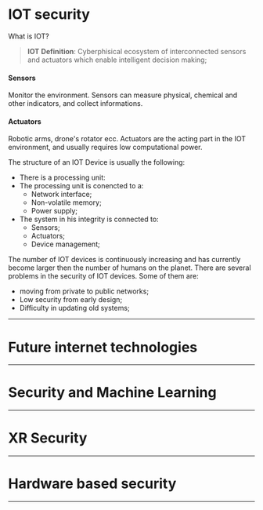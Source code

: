 # IOT security

What is IOT?

> **IOT** **Definition**:
> Cyberphisical ecosystem of interconnected sensors and actuators which enable intelligent decision making;

#### Sensors
Monitor the environment. Sensors can measure physical, chemical and other indicators, and collect informations.

#### Actuators
Robotic arms, drone's rotator ecc. Actuators are the acting part in the IOT environment, and usually requires low computational power.

The structure of an IOT Device is usually the following:
- There is a processing unit:
- The processing unit is conencted to a:
  - Network interface;
  - Non-volatile memory;
  - Power supply;
- The system in his integrity is connected to:
  - Sensors;
  - Actuators;
  - Device management;

The number of IOT devices is continuously increasing and has currently become larger then the number of humans on the planet.
There are several problems in the security of IOT devices. Some of them are:
- moving from private to public networks;
- Low security from early design;
- Difficulty in updating old systems;




---
# Future internet technologies


---
# Security and Machine Learning


---
# XR Security


---
# Hardware based security


---